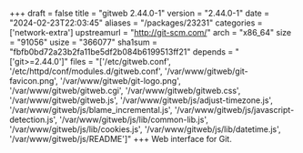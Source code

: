 +++
draft = false
title = "gitweb 2.44.0-1"
version = "2.44.0-1"
date = "2024-02-23T22:03:45"
aliases = "/packages/23231"
categories = ['network-extra']
upstreamurl = "http://git-scm.com/"
arch = "x86_64"
size = "91056"
usize = "366077"
sha1sum = "fbfb0bd72a23b2fa11be5df2b084b6199513ff21"
depends = "['git>=2.44.0']"
files = "['/etc/gitweb.conf', '/etc/httpd/conf/modules.d/gitweb.conf', '/var/www/gitweb/git-favicon.png', '/var/www/gitweb/git-logo.png', '/var/www/gitweb/gitweb.cgi', '/var/www/gitweb/gitweb.css', '/var/www/gitweb/gitweb.js', '/var/www/gitweb/js/adjust-timezone.js', '/var/www/gitweb/js/blame_incremental.js', '/var/www/gitweb/js/javascript-detection.js', '/var/www/gitweb/js/lib/common-lib.js', '/var/www/gitweb/js/lib/cookies.js', '/var/www/gitweb/js/lib/datetime.js', '/var/www/gitweb/js/README']"
+++
Web interface for Git.